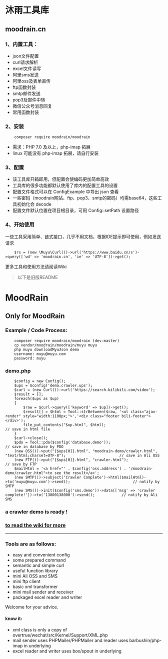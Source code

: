 沐雨工具库
===========
moodrain.cn
-----------

### 1、内置工具：

* json文件配置
* curl请求解析
* excel文件读写
* 阿里sms发送
* 阿里oss及表单直传
* ftp函数封装
* smtp邮件发送
* pop3及邮件中转
* 微信公众号消息回复
* 常用函数封装

### 2、安装

		composer require moodrain/moodrain
* 需求：PHP 7.0 及以上，php-imap 拓展
* linux 可能没有 php-imap 拓展，请自行安装

### 3、配置

* 该工具库开箱即用，但配置会使编码更加简单高效
* 工具库的很多功能都默认使用了库内的配置工具的设置
* 配置文件格式可以在 ConfigExample 中导出 json 查看
* 一些密码（moodrain网站、ftp、pop3、smtp的密码）均需base64，这些工具初始化会 decode
* 配置文件默认位置在项目根目录，可用 Config::setPath 设置路径

### 4、开始使用

一些工具采用简单、链式接口，几乎不用文档，根据IDE提示即可使用，例如发送请求

		$rs = (new \Muyu\Curl())->url('https://www.baidu.cn/s')->query(['wd' => 'moodrain.cn', 'ie' => 'UTF-8'])->get();
更多工具和使用方法请阅读Wiki


> 以下是旧版README 

MoodRain
================
Only for MoodRain
------------
### Example / Code Process:
		composer require moodrain/moodrain (dev-master)
		cp vendor/moodrain/moodrain/muyu muyu
		php muyu downloadMyuJson demo
		username: muyu@muyu.com
		password: muyu
		
### demo.php
		$config = new Config();
		$ups = $config('demo.crawler.ups');
		$curl = (new Curl())->url('https://search.bilibili.com/video');
		$result = [];
		foreach($ups as $up)
		{
		    $raw = $curl->query(['keyword' => $up])->get();
		    $result[] = $html = Tool::strBetween($raw, '<ul class="ajax-render" style="width:1100px;">','<div class="footer bili-footer"></div>');
		    file_put_contents("$up.html", $html);                                                                           // save in html file
		}
		$curl->close();
		$pdo = Tool::pdo($config('database.demo'));                                                                         // save in database by PDO
		(new OSS())->put("{$ups[0]}.html", "moodrain-demo/crawler.html", "text/html;charset=UTF-8");                        // save in Ali OSS
		(new FTP())->put("{$ups[0]}.html", "crawler.html");                                                                 // save by FTP
		$mailHtml = '<a href="' . $config('oss.address') . '/moodrain-demo/crawler.html">to see the result</a>';
		(new SMTP())->subject('Crawler Complete')->html($mailHtml)->to('muyu@muyu.com')->send();                            // notify by SMTP
		(new SMS())->init($config('sms.demo'))->data(['msg' => 'crawler complete!'])->to('13800138000')->send();            // notify by Ali SMS

### a crawler demo is ready !
### [to read the wiki for more](https://github.com/moodrain/moodrain/wiki)
----------
### Tools are as follows:
* easy and convenient config
* some prepared command
* semantic and simple curl
* useful function library
* mini Ali OSS and SMS
* mini ftp client
* basic xml transformer 
* mini mail sender and receiver
* packaged excel reader and writer

Welcome for your advice.


#### know it:
* xml class is only a copy of overtrue/wechat/src/Kernel/Support/XML.php
* mail sender uses PHPMailer/PHPMailer and reader uses barbushin/php-imap in underlying
* excel reader and writer uses box/spout in underlying
